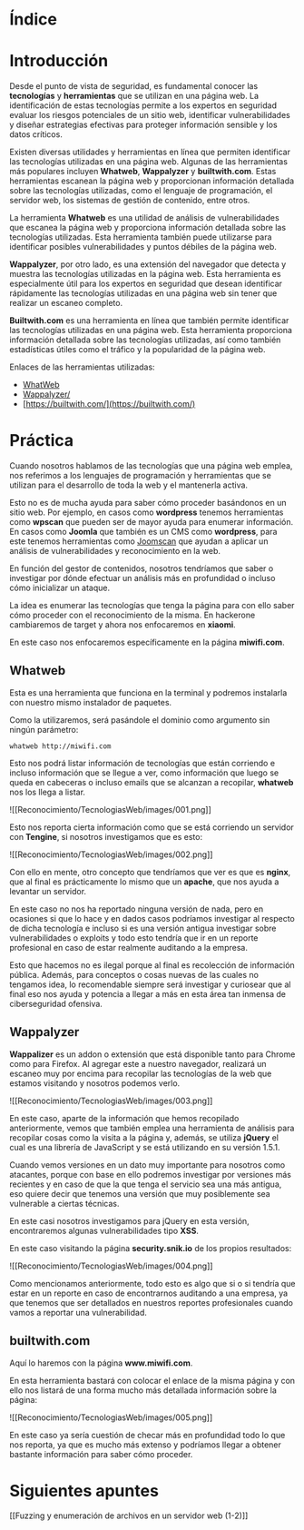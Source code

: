 # Índice

# Introducción

Desde el punto de vista de seguridad, es fundamental conocer las **tecnologías** y **herramientas** que se utilizan en una página web. La identificación de estas tecnologías permite a los expertos en seguridad evaluar los riesgos potenciales de un sitio web, identificar vulnerabilidades y diseñar estrategias efectivas para proteger información sensible y los datos críticos. 

Existen diversas utilidades y herramientas en línea que permiten identificar las tecnologías utilizadas en una página web. Algunas de las herramientas más populares incluyen **Whatweb**, **Wappalyzer** y **builtwith.com**. Estas herramientas escanean la página web y proporcionan información detallada sobre las tecnologías utilizadas, como el lenguaje de programación, el servidor web, los sistemas de gestión de contenido, entre otros.

La herramienta **Whatweb** es una utilidad de análisis de vulnerabilidades que escanea la página web y proporciona información detallada sobre las tecnologías utilizadas. Esta herramienta también puede utilizarse para identificar posibles vulnerabilidades y puntos débiles de la página web. 

**Wappalyzer**, por otro lado, es una extensión del navegador que detecta y muestra las tecnologías utilizadas en la página web. Esta herramienta es especialmente útil para los expertos en seguridad que desean identificar rápidamente las tecnologías utilizadas en una página web sin tener que realizar un escaneo completo.

**Builtwith.com** es una herramienta en línea que también permite identificar las tecnologías utilizadas en una página web. Esta herramienta proporciona información detallada sobre las tecnologías utilizadas, así como también estadísticas útiles como el tráfico y la popularidad de la página web. 

Enlaces de las herramientas utilizadas:

- [WhatWeb](https://github.com/urbanadventurer/WhatWeb)
- [Wappalyzer/](https://addons.mozilla.org/es/firefox/addon/wappalyzer/)
- [https://builtwith.com/](https://builtwith.com/)
# Práctica

Cuando nosotros hablamos de las tecnologías que una página web emplea, nos referimos a los lenguajes de programación y herramientas que se utilizan para el desarrollo de toda la web y el mantenerla activa. 

Esto no es de mucha ayuda para saber cómo proceder basándonos en un sitio web. Por ejemplo, en casos como **wordpress** tenemos herramientas como **wpscan** que pueden ser de mayor ayuda para enumerar información. En casos como **Joomla** que también es un CMS como **wordpress**, para este tenemos herramientas como [Joomscan](https://github.com/OWASP/joomscan) que ayudan a aplicar un análisis de vulnerabilidades y reconocimiento en la web.

En función del gestor de contenidos, nosotros tendríamos que saber o investigar por dónde efectuar un análisis más en profundidad o incluso cómo inicializar un ataque. 

La idea es enumerar las tecnologías que tenga la página para con ello saber cómo proceder con el reconocimiento de la misma. En hackerone cambiaremos de target y ahora nos enfocaremos en **xiaomi**. 

En este caso nos enfocaremos específicamente en la página **miwifi.com**.

## Whatweb

Esta es una herramienta que funciona en la terminal y podremos instalarla con nuestro mismo instalador de paquetes. 

Como la utilizaremos, será pasándole el dominio como argumento sin ningún parámetro:

```shell
whatweb http://miwifi.com
```

Esto nos podrá listar información de tecnologías que están corriendo e incluso información que se llegue a ver, como información que luego se queda en cabeceras o incluso emails que se alcanzan a recopilar, **whatweb** nos los llega a listar.

![[Reconocimiento/TecnologiasWeb/images/001.png]]

Esto nos reporta cierta información como que se está corriendo un servidor con **Tengine**, si nosotros investigamos que es esto:

![[Reconocimiento/TecnologiasWeb/images/002.png]]

Con ello en mente, otro concepto que tendríamos que ver es que es **nginx**, que al final es prácticamente lo mismo que un **apache**, que nos ayuda a levantar un servidor. 

En este caso no nos ha reportado ninguna versión de nada, pero en ocasiones si que lo hace y en dados casos podríamos investigar al respecto de dicha tecnología e incluso si es una versión antigua investigar sobre vulnerabilidades o exploits y todo esto tendría que ir en un reporte profesional en caso de estar realmente auditando a la empresa.

Esto que hacemos no es ilegal porque al final es recolección de información pública. Además, para conceptos o cosas nuevas de las cuales no tengamos idea, lo recomendable siempre será investigar y curiosear que al final eso nos ayuda y potencia a llegar a más en esta área tan inmensa de ciberseguridad ofensiva.
## Wappalyzer

**Wappalizer** es un addon o extensión que está disponible tanto para Chrome como para Firefox. Al agregar este a nuestro navegador, realizará un escaneo muy por encima para recopilar las tecnologías de la web que estamos visitando y nosotros podemos verlo.

![[Reconocimiento/TecnologiasWeb/images/003.png]]

En este caso, aparte de la información que hemos recopilado anteriormente, vemos que también emplea una herramienta de análisis para recopilar cosas como la visita a la página y, además, se utiliza **jQuery** el cual es una librería de JavaScript y se está utilizando en su versión 1.5.1. 

Cuando vemos versiones en un dato muy importante para nosotros como atacantes, porque con base en ello podremos investigar por versiones más recientes y en caso de que la que tenga el servicio sea una más antigua, eso quiere decir que tenemos una versión que muy posiblemente sea vulnerable a ciertas técnicas.

En este casi nosotros investigamos para jQuery en esta versión, encontraremos algunas vulnerabilidades tipo **XSS**. 

En este caso visitando la página **security.snik.io** de los propios resultados:

![[Reconocimiento/TecnologiasWeb/images/004.png]]

Como mencionamos anteriormente, todo esto es algo que si o si tendría que estar en un reporte en caso de encontrarnos auditando a una empresa, ya que tenemos que ser detallados en nuestros reportes profesionales cuando vamos a reportar una vulnerabilidad.
## builtwith.com

Aquí lo haremos con la página **www\.miwifi.com**.

En esta herramienta bastará con colocar el enlace de la misma página y con ello nos listará de una forma mucho más detallada información sobre la página:

![[Reconocimiento/TecnologiasWeb/images/005.png]]

En este caso ya sería cuestión de checar más en profundidad todo lo que nos reporta, ya que es mucho más extenso y podríamos llegar a obtener bastante información para saber cómo proceder.
# Siguientes apuntes

[[Fuzzing y enumeración de archivos en un servidor web (1-2)]]